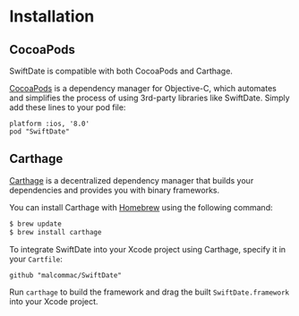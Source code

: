 # Installation
## CocoaPods
SwiftDate is compatible with both CocoaPods and Carthage.

[CocoaPods](https://cocoapods.org/) is a dependency manager for Objective-C, which automates and simplifies the process of using 3rd-party libraries like SwiftDate. Simply add these lines to your pod file:

```
platform :ios, '8.0'
pod "SwiftDate"
```

## Carthage
[Carthage](https://github.com/Carthage/Carthage) is a decentralized dependency manager that builds your dependencies and provides you with binary frameworks.

You can install Carthage with [Homebrew](http://brew.sh/) using the following command:

```bash
$ brew update
$ brew install carthage
```

To integrate SwiftDate into your Xcode project using Carthage, specify it in your `Cartfile`:

```ogdl
github "malcommac/SwiftDate"
```

Run `carthage` to build the framework and drag the built `SwiftDate.framework` into your Xcode project.


